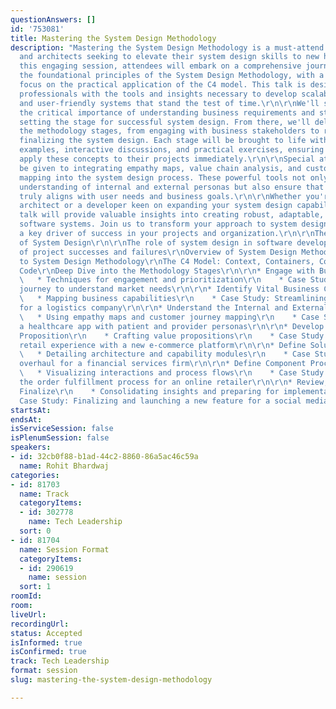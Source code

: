 ```yaml
---
questionAnswers: []
id: '753081'
title: Mastering the System Design Methodology
description: "Mastering the System Design Methodology is a must-attend talk for developers
  and architects seeking to elevate their system design skills to new heights. In
  this engaging session, attendees will embark on a comprehensive journey through
  the foundational principles of the System Design Methodology, with a particular
  focus on the practical application of the C4 model. This talk is designed to equip
  professionals with the tools and insights necessary to develop scalable, efficient,
  and user-friendly systems that stand the test of time.\r\n\r\nWe'll start by exploring
  the critical importance of understanding business requirements and stakeholder needs,
  setting the stage for successful system design. From there, we'll delve deep into
  the methodology stages, from engaging with business stakeholders to refining and
  finalizing the system design. Each stage will be brought to life with real-world
  examples, interactive discussions, and practical exercises, ensuring attendees can
  apply these concepts to their projects immediately.\r\n\r\nSpecial attention will
  be given to integrating empathy maps, value chain analysis, and customer journey
  mapping into the system design process. These powerful tools not only enhance the
  understanding of internal and external personas but also ensure that the final product
  truly aligns with user needs and business goals.\r\n\r\nWhether you're an experienced
  architect or a developer keen on expanding your system design capabilities, this
  talk will provide valuable insights into creating robust, adaptable, and user-centric
  software systems. Join us to transform your approach to system design and become
  a key driver of success in your projects and organization.\r\n\r\nThe Importance
  of System Design\r\n\r\nThe role of system design in software development\r\nExamples
  of project successes and failures\r\nOverview of System Design Methodology\r\n\r\nIntroduction
  to System Design Methodology\r\nThe C4 Model: Context, Containers, Components, and
  Code\r\nDeep Dive into the Methodology Stages\r\n\r\n* Engage with Business Stakeholders\r\n
  \   * Techniques for engagement and prioritization\r\n    * Case Study: A startup's
  journey to understand market needs\r\n\r\n* Identify Vital Business Capabilities\r\n
  \   * Mapping business capabilities\r\n    * Case Study: Streamlining operations
  for a logistics company\r\n\r\n* Understand the Internal and External Personas\r\n
  \   * Using empathy maps and customer journey mapping\r\n    * Case Study: Designing
  a healthcare app with patient and provider personas\r\n\r\n* Develop a New Value
  Proposition\r\n    * Crafting value propositions\r\n    * Case Study: Innovating
  retail experience with a new e-commerce platform\r\n\r\n* Define Solution Architecture\r\n
  \   * Detailing architecture and capability modules\r\n    * Case Study: Architectural
  overhaul for a financial services firm\r\n\r\n* Define Component Process Flows\r\n
  \   * Visualizing interactions and process flows\r\n    * Case Study: Enhancing
  the order fulfillment process for an online retailer\r\n\r\n* Review, Refine, and
  Finalize\r\n    * Consolidating insights and preparing for implementation\r\n    *
  Case Study: Finalizing and launching a new feature for a social media platform"
startsAt:
endsAt:
isServiceSession: false
isPlenumSession: false
speakers:
- id: 32cb0f88-b1ad-44c2-8860-86a5ac46c59a
  name: Rohit Bhardwaj
categories:
- id: 81703
  name: Track
  categoryItems:
  - id: 302778
    name: Tech Leadership
  sort: 0
- id: 81704
  name: Session Format
  categoryItems:
  - id: 290619
    name: session
  sort: 1
roomId:
room:
liveUrl:
recordingUrl:
status: Accepted
isInformed: true
isConfirmed: true
track: Tech Leadership
format: session
slug: mastering-the-system-design-methodology

---
```

